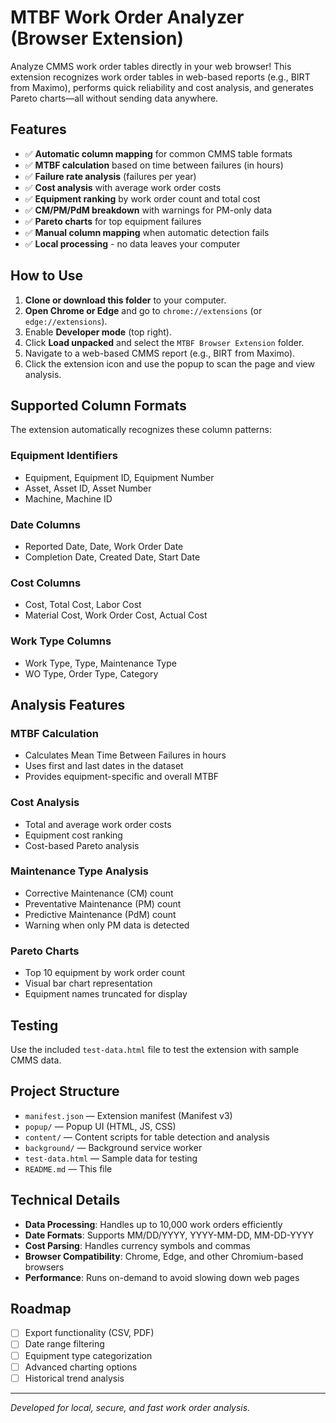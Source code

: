 # MTBF Work Order Analyzer (Browser Extension)

Analyze CMMS work order tables directly in your web browser! This extension recognizes work order tables in web-based reports (e.g., BIRT from Maximo), performs quick reliability and cost analysis, and generates Pareto charts—all without sending data anywhere.

## Features
- ✅ **Automatic column mapping** for common CMMS table formats
- ✅ **MTBF calculation** based on time between failures (in hours)
- ✅ **Failure rate analysis** (failures per year)
- ✅ **Cost analysis** with average work order costs
- ✅ **Equipment ranking** by work order count and total cost
- ✅ **CM/PM/PdM breakdown** with warnings for PM-only data
- ✅ **Pareto charts** for top equipment failures
- ✅ **Manual column mapping** when automatic detection fails
- ✅ **Local processing** - no data leaves your computer

## How to Use
1. **Clone or download this folder** to your computer.
2. **Open Chrome or Edge** and go to `chrome://extensions` (or `edge://extensions`).
3. Enable **Developer mode** (top right).
4. Click **Load unpacked** and select the `MTBF Browser Extension` folder.
5. Navigate to a web-based CMMS report (e.g., BIRT from Maximo).
6. Click the extension icon and use the popup to scan the page and view analysis.

## Supported Column Formats
The extension automatically recognizes these column patterns:

### Equipment Identifiers
- Equipment, Equipment ID, Equipment Number
- Asset, Asset ID, Asset Number
- Machine, Machine ID

### Date Columns
- Reported Date, Date, Work Order Date
- Completion Date, Created Date, Start Date

### Cost Columns
- Cost, Total Cost, Labor Cost
- Material Cost, Work Order Cost, Actual Cost

### Work Type Columns
- Work Type, Type, Maintenance Type
- WO Type, Order Type, Category

## Analysis Features

### MTBF Calculation
- Calculates Mean Time Between Failures in hours
- Uses first and last dates in the dataset
- Provides equipment-specific and overall MTBF

### Cost Analysis
- Total and average work order costs
- Equipment cost ranking
- Cost-based Pareto analysis

### Maintenance Type Analysis
- Corrective Maintenance (CM) count
- Preventative Maintenance (PM) count
- Predictive Maintenance (PdM) count
- Warning when only PM data is detected

### Pareto Charts
- Top 10 equipment by work order count
- Visual bar chart representation
- Equipment names truncated for display

## Testing
Use the included `test-data.html` file to test the extension with sample CMMS data.

## Project Structure
- `manifest.json` — Extension manifest (Manifest v3)
- `popup/` — Popup UI (HTML, JS, CSS)
- `content/` — Content scripts for table detection and analysis
- `background/` — Background service worker
- `test-data.html` — Sample data for testing
- `README.md` — This file

## Technical Details
- **Data Processing**: Handles up to 10,000 work orders efficiently
- **Date Formats**: Supports MM/DD/YYYY, YYYY-MM-DD, MM-DD-YYYY
- **Cost Parsing**: Handles currency symbols and commas
- **Browser Compatibility**: Chrome, Edge, and other Chromium-based browsers
- **Performance**: Runs on-demand to avoid slowing down web pages

## Roadmap
- [ ] Export functionality (CSV, PDF)
- [ ] Date range filtering
- [ ] Equipment type categorization
- [ ] Advanced charting options
- [ ] Historical trend analysis

---

*Developed for local, secure, and fast work order analysis.* 